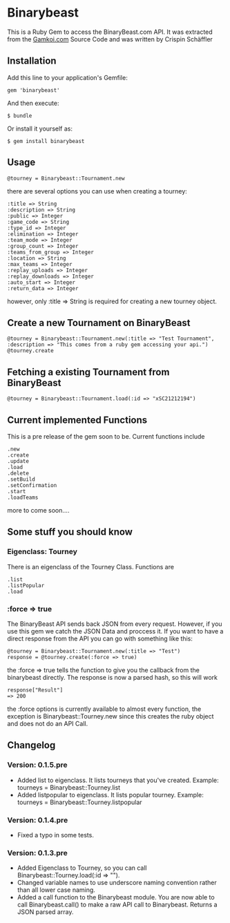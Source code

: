 # Binarybeast

This is a Ruby Gem to access the BinaryBeast.com API. It was extracted from the [Gamkoi.com](http://www.gamkoi.com) Source Code and was written by Crispin Schäffler

## Installation

Add this line to your application's Gemfile:

    gem 'binarybeast'

And then execute:

    $ bundle

Or install it yourself as:

    $ gem install binarybeast

## Usage

    @tourney = Binarybeast::Tournament.new

there are several options you can use when creating a tourney:

    :title => String
    :description => String
    :public => Integer
    :game_code => String
    :type_id => Integer
    :elimination => Integer
    :team_mode => Integer
    :group_count => Integer
    :teams_from_group => Integer
    :location => String
    :max_teams => Integer
    :replay_uploads => Integer
    :replay_downloads => Integer
    :auto_start => Integer
    :return_data => Integer

however, only :title => String is required for creating a new tourney object.

## Create a new Tournament on BinaryBeast

    @tourney = Binarybeast::Tournament.new(:title => "Test Tournament", :description => "This comes from a ruby gem accessing your api.")
    @tourney.create
    
## Fetching a existing Tournament from BinaryBeast

    @tourney = Binarybeast::Tournament.load(:id => "xSC21212194")

## Current implemented Functions

This is a pre release of the gem soon to be. Current functions include

    .new
    .create
    .update
    .load
    .delete
    .setBuild
    .setConfirmation
    .start
    .loadTeams

more to come soon....

## Some stuff you should know

### Eigenclass: Tourney

There is an eigenclass of the Tourney Class. Functions are

    .list
    .listPopular
    .load

### :force => true

The BinaryBeast API sends back JSON from every request. However, if you use this gem we catch the JSON Data and proccess it. If you want to have a direct response from the API you can go with something like this:

    @tourney = Binarybeast::Tournament.new(:title => "Test")
    response = @tourney.create(:force => true)
    
the :force => true tells the function to give you the callback from the binarybeast directly. The response is now a parsed hash, so this will work

    response["Result"]
    => 200

the :force options is currently available to almost every function, the exception is Binarybeast::Tourney.new since this creates the ruby object and does not do an API Call.

## Changelog

### Version: 0.1.5.pre

* Added list to eigenclass. It lists tourneys that you've created. Example: tourneys = Binarybeast::Tourney.list
* Added listpopular to eigenclass. It lists popular tourney. Example: tourneys = Binarybeast::Tourney.listpopular

### Version: 0.1.4.pre

* Fixed a typo in some tests.

### Version: 0.1.3.pre

* Added Eigenclass to Tourney, so you can call Binarybeast::Tourney.load(:id => "").
* Changed variable names to use underscore naming convention rather than all lower case naming.
* Added a call function to the Binarybeast module. You are now able to call Binarybeast.call() to make a raw API call to Binarybeast. Returns a JSON parsed array.
